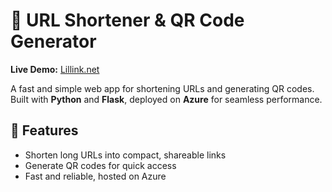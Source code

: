 # 🔗 URL Shortener & QR Code Generator

**Live Demo:** [Lillink.net](https://www.lillink.net/)

A fast and simple web app for shortening URLs and generating QR codes. Built with **Python** and **Flask**, deployed on **Azure** for seamless performance.

## 🚀 Features

- Shorten long URLs into compact, shareable links
- Generate QR codes for quick access
- Fast and reliable, hosted on Azure
